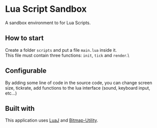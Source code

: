# Lua Script Sandbox
A sandbox environment to for Lua Scripts.

## How to start
Create a folder `scripts` and put a file `main.lua` inside it.\
This file must contain three functions: `init`, `tick` and `render`.\

## Configurable
By adding some line of code in the source code, you can change screen size, tickrate, add functions to the lua interface (sound, keyboard input, etc...)

## Built with
This application uses [LuaJ](http://www.luaj.org/luaj.html) and [Bitmap-Utility](https://github.com/Vulcalien/Bitmap-Utility).
